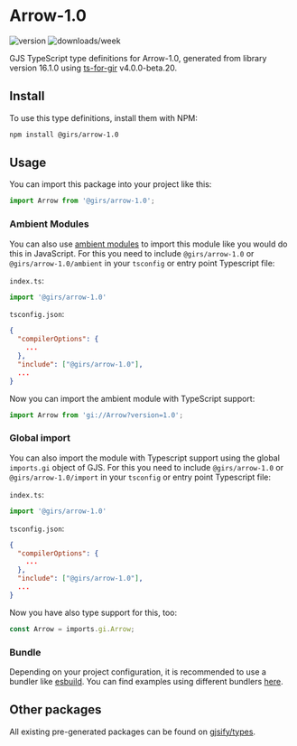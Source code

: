 
# Arrow-1.0

![version](https://img.shields.io/npm/v/@girs/arrow-1.0)
![downloads/week](https://img.shields.io/npm/dw/@girs/arrow-1.0)


GJS TypeScript type definitions for Arrow-1.0, generated from library version 16.1.0 using [ts-for-gir](https://github.com/gjsify/ts-for-gir) v4.0.0-beta.20.


## Install

To use this type definitions, install them with NPM:
```bash
npm install @girs/arrow-1.0
```

## Usage

You can import this package into your project like this:
```ts
import Arrow from '@girs/arrow-1.0';
```

### Ambient Modules

You can also use [ambient modules](https://github.com/gjsify/ts-for-gir/tree/main/packages/cli#ambient-modules) to import this module like you would do this in JavaScript.
For this you need to include `@girs/arrow-1.0` or `@girs/arrow-1.0/ambient` in your `tsconfig` or entry point Typescript file:

`index.ts`:
```ts
import '@girs/arrow-1.0'
```

`tsconfig.json`:
```json
{
  "compilerOptions": {
    ...
  },
  "include": ["@girs/arrow-1.0"],
  ...
}
```

Now you can import the ambient module with TypeScript support: 

```ts
import Arrow from 'gi://Arrow?version=1.0';
```

### Global import

You can also import the module with Typescript support using the global `imports.gi` object of GJS.
For this you need to include `@girs/arrow-1.0` or `@girs/arrow-1.0/import` in your `tsconfig` or entry point Typescript file:

`index.ts`:
```ts
import '@girs/arrow-1.0'
```

`tsconfig.json`:
```json
{
  "compilerOptions": {
    ...
  },
  "include": ["@girs/arrow-1.0"],
  ...
}
```

Now you have also type support for this, too:

```ts
const Arrow = imports.gi.Arrow;
```

### Bundle

Depending on your project configuration, it is recommended to use a bundler like [esbuild](https://esbuild.github.io/). You can find examples using different bundlers [here](https://github.com/gjsify/ts-for-gir/tree/main/examples).

## Other packages

All existing pre-generated packages can be found on [gjsify/types](https://github.com/gjsify/types).

